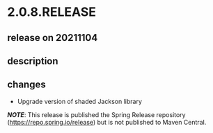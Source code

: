 # 2.0.8.RELEASE

## release on 20211104

## description

## changes

* Upgrade version of shaded Jackson library

<strong><em>NOTE</em></strong>: This release is published the Spring Release repository (<a href="https://repo.spring.io/release" rel="nofollow">https://repo.spring.io/release</a>) but is not published to Maven Central.

